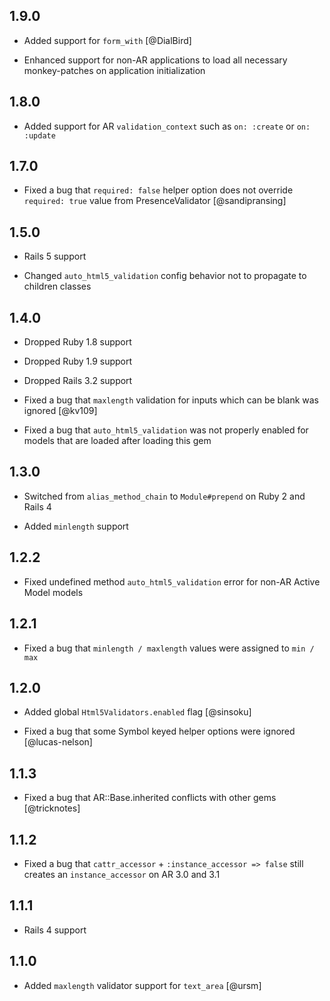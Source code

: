 ## 1.9.0

* Added support for `form_with` [@DialBird]

* Enhanced support for non-AR applications to load all necessary monkey-patches on application initialization


## 1.8.0

* Added support for AR `validation_context` such as `on: :create` or `on: :update`

## 1.7.0

* Fixed a bug that `required: false` helper option does not override `required: true` value from PresenceValidator [@sandipransing]


## 1.5.0

* Rails 5 support

* Changed `auto_html5_validation` config behavior not to propagate to children classes


## 1.4.0

* Dropped Ruby 1.8 support

* Dropped Ruby 1.9 support

* Dropped Rails 3.2 support

* Fixed a bug that `maxlength` validation for inputs which can be blank was ignored [@kv109]

* Fixed a bug that `auto_html5_validation` was not properly enabled for models that are loaded after loading this gem


## 1.3.0

* Switched from `alias_method_chain` to `Module#prepend` on Ruby 2 and Rails 4

* Added `minlength` support


## 1.2.2

* Fixed undefined method `auto_html5_validation` error for non-AR Active Model models


## 1.2.1

* Fixed a bug that `minlength / maxlength` values were assigned to `min / max`


## 1.2.0

* Added global `Html5Validators.enabled` flag [@sinsoku]

* Fixed a bug that some Symbol keyed helper options were ignored [@lucas-nelson]


## 1.1.3

* Fixed a bug that AR::Base.inherited conflicts with other gems [@tricknotes]


## 1.1.2

* Fixed a bug that `cattr_accessor` + `:instance_accessor => false` still creates an `instance_accessor` on AR 3.0 and 3.1


## 1.1.1

* Rails 4 support


## 1.1.0

* Added `maxlength` validator support for `text_area` [@ursm]
